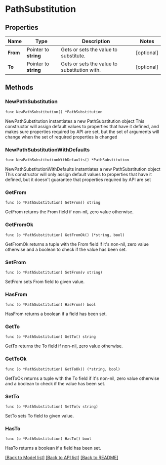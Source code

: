 # PathSubstitution

## Properties

Name | Type | Description | Notes
------------ | ------------- | ------------- | -------------
**From** | Pointer to **string** | Gets or sets the value to substitute. | [optional] 
**To** | Pointer to **string** | Gets or sets the value to substitution with. | [optional] 

## Methods

### NewPathSubstitution

`func NewPathSubstitution() *PathSubstitution`

NewPathSubstitution instantiates a new PathSubstitution object
This constructor will assign default values to properties that have it defined,
and makes sure properties required by API are set, but the set of arguments
will change when the set of required properties is changed

### NewPathSubstitutionWithDefaults

`func NewPathSubstitutionWithDefaults() *PathSubstitution`

NewPathSubstitutionWithDefaults instantiates a new PathSubstitution object
This constructor will only assign default values to properties that have it defined,
but it doesn't guarantee that properties required by API are set

### GetFrom

`func (o *PathSubstitution) GetFrom() string`

GetFrom returns the From field if non-nil, zero value otherwise.

### GetFromOk

`func (o *PathSubstitution) GetFromOk() (*string, bool)`

GetFromOk returns a tuple with the From field if it's non-nil, zero value otherwise
and a boolean to check if the value has been set.

### SetFrom

`func (o *PathSubstitution) SetFrom(v string)`

SetFrom sets From field to given value.

### HasFrom

`func (o *PathSubstitution) HasFrom() bool`

HasFrom returns a boolean if a field has been set.

### GetTo

`func (o *PathSubstitution) GetTo() string`

GetTo returns the To field if non-nil, zero value otherwise.

### GetToOk

`func (o *PathSubstitution) GetToOk() (*string, bool)`

GetToOk returns a tuple with the To field if it's non-nil, zero value otherwise
and a boolean to check if the value has been set.

### SetTo

`func (o *PathSubstitution) SetTo(v string)`

SetTo sets To field to given value.

### HasTo

`func (o *PathSubstitution) HasTo() bool`

HasTo returns a boolean if a field has been set.


[[Back to Model list]](../README.md#documentation-for-models) [[Back to API list]](../README.md#documentation-for-api-endpoints) [[Back to README]](../README.md)


